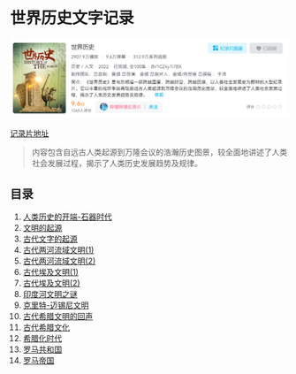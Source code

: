 # 世界历史文字记录

![世界历史封面图片](./assets/imgs/home.png)

[记录片地址](https://www.bilibili.com/bangumi/play/ss41863)

> 内容包含自远古人类起源到万隆会议的浩瀚历史图景，较全面地讲述了人类社会发展过程，揭示了人类历史发展趋势及规律。

## 目录

1. [人类历史的开端-石器时代](./世界历史/1.人类历史的开端-石器时代.md)
2. [文明的起源](./世界历史/2.文明的起源.md)
3. [古代文字的起源](./世界历史/3.古代文字的起源.md)
4. [古代两河流域文明(1)](./世界历史/4.古代两河流域文明(1).md)
5. [古代两河流域文明(2)](./世界历史/5.古代两河流域文明(2).md)
6. [古代埃及文明(1)](./世界历史/6.古代埃及文明(1).md)
7. [古代埃及文明(2)](./世界历史/7.古代埃及文明(2).md)
8. [印度河文明之谜](./世界历史/8.印度河文明之谜.md)
9. [克里特-迈锡尼文明](./世界历史/9.克里特-迈锡尼文明.md)
10. [古代希腊文明的回声](./世界历史/10.古代希腊文明的回声.md)
11. [古代希腊文化](./世界历史/11.古代希腊文化.md)
12. [希腊化时代](./世界历史/12.希腊化时代.md)
13. [罗马共和国](./世界历史/13.罗马共和国.md)
14. [罗马帝国](./世界历史/14.罗马帝国.md)

